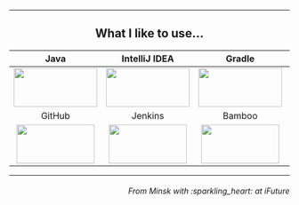 


___
<h2 align="center">What I like to use...</h3>

| Java | IntelliJ IDEA | Gradle | Maven | Junit5 | Selenide | Cucumber |
|:------:|:----:|:----:|:------:|:------:|:------:|:------:|
| <img src="https://github.com/Vasili888-QA/Vasili888-QA/blob/master/images/java.png" width="150" height="70"> | <img src="https://github.com/Vasili888-QA/Vasili888-QA/blob/master/images/IntelliJ-IDEA.png" width="150" height="70"> | <img src="https://github.com/Vasili888-QA/Vasili888-QA/blob/master/images/Gradle.png" width="150" height="70"> | <img src="https://github.com/Vasili888-QA/Vasili888-QA/blob/master/images/maven.png" width="150" height="70"> | <img src="https://github.com/Vasili888-QA/Vasili888-QA/blob/master/images/junit.png" width="150" height="70"> | <img src="https://github.com/Vasili888-QA/Vasili888-QA/blob/master/images/Selenide.jfif" width="150" height="70"> | <img src="https://github.com/Vasili888-QA/Vasili888-QA/blob/master/images/cucumber.jpg" width="150" height="70"> |
| GitHub | Jenkins | Bamboo | Selenoid | Allure Report | Allure TestOps | Telegram |
| <img src="https://github.com/Vasili888-QA/Vasili888-QA/blob/master/images/logo/Github.png" width="140" height="70"> | <img src="https://github.com/Vasili888-QA/Vasili888-QA/blob/master/images/logo/Jenkins.png" width="140" height="70"> | <img src="https://github.com/Vasili888-QA/Vasili888-QA/blob/master/images/bamboo.png" width="140" height="70"> | <img src="https://github.com/Vasili888-QA/Vasili888-QA/blob/master/images/logo/Selenoid.png" width="140" height="70"> | <img src="https://github.com/Vasili888-QA/Vasili888-QA/blob/master/images/logo/Allure_Report.png" width="140" height="70"> | <img src="https://github.com/Vasili888-QA/Vasili888-QA/blob/master/images/logo/AllureTestOps.png" width="140" height="70"> | <img src="https://github.com/Vasili888-QA/Vasili888-QA/blob/master/images/logo/Telegram.png" width="140" height="70"> |


---

<h6 align="right">From Minsk with :sparkling_heart:  at iFuture</h6>
